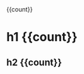 
<script setup>
import { ref } from 'vue'
const count = ref(1)
</script>

<div class="cursor-pointer select-none" @click="count++">{{count}}</div>

# h1 {{count}}

## h2 {{count}}
